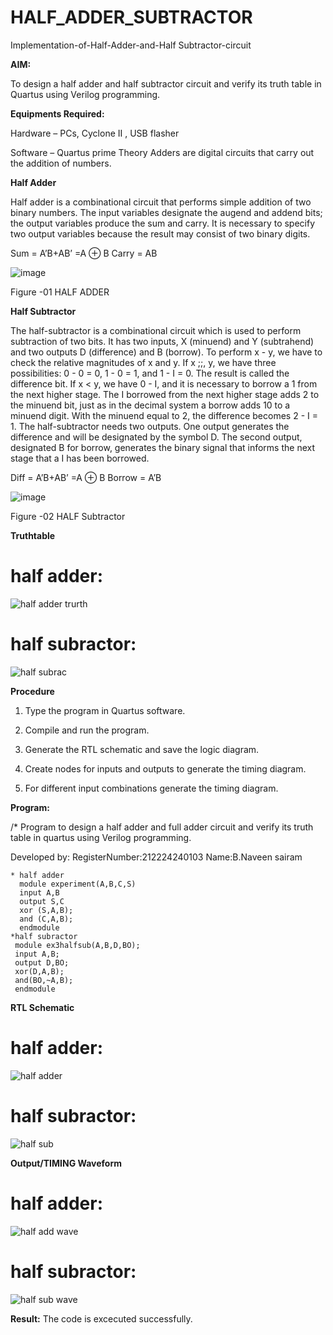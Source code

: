 # HALF_ADDER_SUBTRACTOR

Implementation-of-Half-Adder-and-Half Subtractor-circuit

**AIM:**

To design a half adder and half subtractor circuit and verify its truth table in Quartus using Verilog programming.

**Equipments Required:**

Hardware – PCs, Cyclone II , USB flasher 

Software – Quartus prime Theory Adders are digital circuits that carry out the addition of numbers.

**Half Adder**

Half adder is a combinational circuit that performs simple addition of two binary numbers. The input variables designate the augend and addend bits; the output variables produce the sum and carry. It is necessary to specify two output variables because the result may consist of two binary digits.

Sum = A’B+AB’ =A ⊕ B Carry = AB

![image](https://github.com/naavaneetha/HALF_ADDER_SUBTRACTOR/assets/154305477/bd4a0b2c-cdbc-4184-ab08-81578f121e1f)

Figure -01 HALF ADDER

**Half Subtractor**

The half-subtractor is a combinational circuit which is used to perform subtraction of two bits. It has two inputs, X (minuend) and Y (subtrahend) and two outputs D (difference) and B (borrow). To perform x - y, we have to check the relative magnitudes of x and y. If x ;;, y, we have three possibilities: 0 - 0 = 0, 1 - 0 = 1, and 1 - I = 0. The result is called the difference bit. If x < y, we have 0 - I, and it is necessary to borrow a 1 from the next higher stage. The I borrowed from the next higher stage adds 2 to the minuend bit, just as in the decimal system a borrow adds 10 to a minuend digit. With the minuend equal to 2, the difference becomes 2 - I = 1. The half-subtractor needs two outputs. One output generates the difference and will be designated by the symbol D. The second output, designated B for borrow, generates the binary signal that informs the next stage that a I has been borrowed. 

Diff = A’B+AB’ =A ⊕ B
Borrow = A’B

 ![image](https://github.com/naavaneetha/HALF_ADDER_SUBTRACTOR/assets/154305477/d76b099c-513f-4e7c-843a-e2fd028a531a)

Figure -02 HALF Subtractor

**Truthtable**
# half adder:
![half adder trurth](https://github.com/user-attachments/assets/9b5aa9d6-480f-4a31-9f63-f56242a84495)

# half subractor:
![half subrac](https://github.com/user-attachments/assets/1bcdd7cd-6dbd-468b-b21e-34072ee158ba)

**Procedure**

1.	Type the program in Quartus software.

2.	Compile and run the program.

3.	Generate the RTL schematic and save the logic diagram.

4.	Create nodes for inputs and outputs to generate the timing diagram.

5.	For different input combinations generate the timing diagram.


**Program:**

/* Program to design a half adder and full adder circuit and verify its truth table in quartus using Verilog programming.

Developed by:
RegisterNumber:212224240103
Name:B.Naveen sairam
```
* half adder
  module experiment(A,B,C,S)
  input A,B
  output S,C
  xor (S,A,B);
  and (C,A,B);
  endmodule
*half subractor
 module ex3halfsub(A,B,D,BO);
 input A,B;
 output D,BO;
 xor(D,A,B);
 and(BO,~A,B);
 endmodule
```
**RTL Schematic**
# half adder:
![half adder](https://github.com/user-attachments/assets/c8965f49-0e91-4f8b-8ade-6646be07ef60)
# half subractor:
![half sub](https://github.com/user-attachments/assets/8dd7e17b-1ab1-458d-a92a-83eec0c95d8e)

**Output/TIMING Waveform**
# half adder:
![half add wave](https://github.com/user-attachments/assets/2ffb79e4-2d7c-4b8d-a6ff-2af6b5ad51a7)
# half subractor:
![half sub wave](https://github.com/user-attachments/assets/996486c6-aa59-4867-bb81-85fea16cc748)


**Result:**
The code is excecuted successfully.
